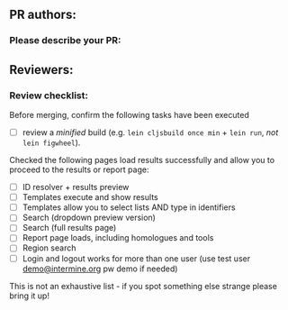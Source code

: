 ## PR authors: 
### Please describe your PR:

## Reviewers:
### Review checklist: 

 Before merging, confirm the following tasks have been executed

- [ ] review a _minified_ build (e.g. `lein cljsbuild once min` + `lein run`, _not_ `lein figwheel`). 

Checked the following pages load results successfully and allow you to proceed to the results or report page:

- [ ] ID resolver + results preview
- [ ] Templates execute and show results
- [ ] Templates allow you to select lists AND type in identifiers
- [ ] Search (dropdown preview version)
- [ ] Search (full results page)
- [ ] Report page loads, including homologues and tools
- [ ] Region search
- [ ] Login and logout works for more than one user (use test user demo@intermine.org pw demo if needed)

This is not an exhaustive list - if you spot something else strange please bring it up!
